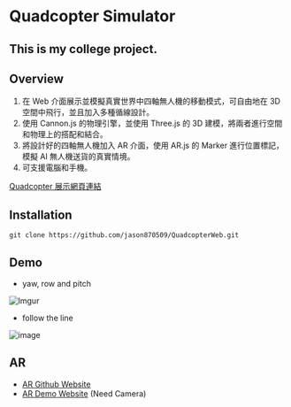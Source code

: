 # Quadcopter Simulator

## This is my college project.

## Overview

1. 在 Web 介面展示並模擬真實世界中四軸無人機的移動模式，可自由地在 3D 空間中飛行，並且加入多種循線設計。
2. 使用 Cannon.js 的物理引擎，並使用 Three.js 的 3D 建模，將兩者進行空間和物理上的搭配和結合。 
3. 將設計好的四軸無人機加入 AR 介面，使用 AR.js 的 Marker 進行位置標記，模擬 AI 無人機送貨的真實情境。  
4. 可支援電腦和手機。

[Quadcopter 展示網頁連結](https://jason870509.github.io/QuadcopterWeb/quadcopter.html "link")

## Installation

```
git clone https://github.com/jason870509/QuadcopterWeb.git
```

## Demo

* yaw, row and pitch 

![Imgur](https://github.com/jason870509/QuadcopterWeb/blob/master/others/images/yaw%2C%20row%20and%20pitch.gif)

* follow the line

![image](https://github.com/jason870509/QuadcopterWeb/blob/master/others/images/follow%20the%20line.gif)

## AR

* [AR Github Website](https://github.com/jason870509/QuadcopterAR "link")
* [AR Demo Website](https://jason870509.github.io/QuadcopterAR/AR_copter_final.html "link") (Need Camera)
